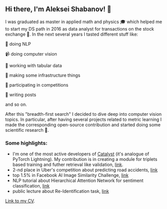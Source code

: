 ## Hi there, I'm Aleksei Shabanov! 👋

I was graduated as master in applied math and physics 🎓 which helped me to start my DS path in 2016 as data analyst for transactions on the stock exchange 💸. 
In the next several years I tasted different stuff like:

📖 doing NLP

📹 doing computer vision

💾 working with tabular data

🔧 making some infrastructure things

🚴 participating in competitions

📝 writing posts

and so on. 

After this "breadth-first search" I decided to dive deep into computer vision topics. In particular, after having several projects related to metric learning I made the corresponding open-source contribution and started doing some scientific research 📐. 


### Some highlights:

* I'm one of the most active developers of [Catalyst](https://github.com/catalyst-team/catalyst) (it's analogue of PyTorch Lightning). My contribution is in creating a module for triplets based training and futher retrieval like validation, [link](https://medium.com/pytorch/metric-learning-with-catalyst-8c8337dfab1a).
* 2-nd place in Uber's competition about predicting road accidents, [link](https://github.com/AlekseySh/uber_competition)
* top 1.5% in Facebook AI Image Similarity Challenge, [link](https://www.drivendata.org/competitions/79/competition-image-similarity-1-dev/leaderboard/) 
* NLP tutorial about Hierarchical Attention Network for sentiment classification, [link](https://github.com/AlekseySh/ml-recipe-hier-attention)
* public lecture about Re-Identification task, [link](https://www.youtube.com/watch?v=O8qtBYeOSKE)


[Link to my CV](https://github.com/AlekseySh/resume/blob/main/Aleksei_Shabanov.pdf).
